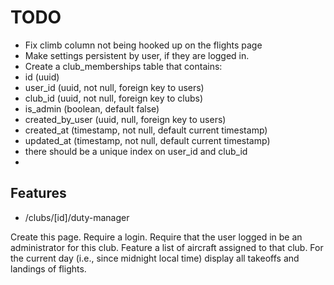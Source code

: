 # TODO

- Fix climb column not being hooked up on the flights page
- Make settings persistent by user, if they are logged in.
- Create a club_memberships table that contains:
-   id (uuid)
-   user_id (uuid, not null, foreign key to users)
-   club_id (uuid, not null, foreign key to clubs)
-   is_admin (boolean, default false)
-   created_by_user (uuid, null, foreign key to users)
-   created_at (timestamp, not null, default current timestamp)
-   updated_at (timestamp, not null, default current timestamp)
-   there should be a unique index on user_id and club_id
-

## Features

- /clubs/[id]/duty-manager

Create this page. Require a login. Require that the user logged in be an administrator for this club. Feature a list of aircraft assigned to that club. For the current day (i.e., since midnight local time) display all takeoffs and landings of flights.
